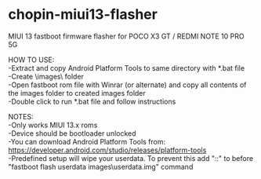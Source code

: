 # chopin-miui13-flasher
MIUI 13 fastboot firmware flasher for POCO X3 GT / REDMI NOTE 10 PRO 5G  
  
HOW TO USE:  
-Extract and copy Android Platform Tools to same directory with *.bat file  
-Create \images\ folder  
-Open fastboot rom file with Winrar (or alternate) and copy all contents of the images folder to created images folder  
-Double click to run *.bat file and follow instructions  
  
NOTES:   
-Only works MIUI 13.x roms  
-Device should be bootloader unlocked  
-You can download Android Platform Tools from: https://developer.android.com/studio/releases/platform-tools  
-Predefined setup will wipe your userdata. To prevent this add "::" to before "fastboot flash userdata images\userdata.img" command  
